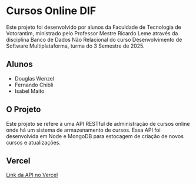 ﻿# Cursos Online DIF 
Este projeto foi desenvolvido por alunos da Faculdade de Tecnologia de Votorantim, ministrado pelo Professor Mestre Ricardo Leme através da disciplina Banco de Dados Não Relacional do curso Desenvolvimento de Software Multiplataforma, turma do 3 Semestre de 2025.
 
## Alunos<br> 
- Douglas Wenzel 
- Fernando Chibli
- Isabel Maito

## O Projeto
Este projeto se refere à uma API RESTful de  administração de cursos online onde há um sistema de armazenamento de cursos. Essa API foi desenvolvida em Node e MongoDB para estocagem de criação de novos cursos e atualizações.  

## Vercel
[Link da API no Vercel](https://cursosdb.vercel.app/)


